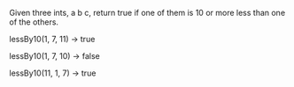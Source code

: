 Given three ints, a b c, return true if one of them is 10 or more less than one of the others.

lessBy10(1, 7, 11) → true

lessBy10(1, 7, 10) → false

lessBy10(11, 1, 7) → true

